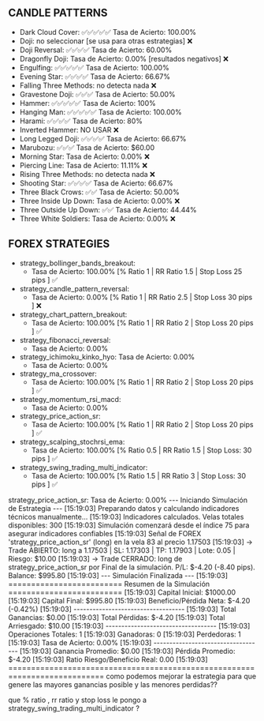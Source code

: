 ## CANDLE PATTERNS

* Dark Cloud Cover: ✅✅✅✅✅ Tasa de Acierto: 100.00%
* Doji: no seleccionar [se usa para otras estrategias] ❌
* Doji Reversal: ✅✅✅✅ Tasa de Acierto: 60.00%
* Dragonfly Doji: Tasa de Acierto: 0.00% [resultados negativos] ❌
* Engulfing: ✅✅✅✅✅ Tasa de Acierto: 100.00%
* Evening Star: ✅✅✅✅ Tasa de Acierto: 66.67%
* Falling Three Methods: no detecta nada ❌
* Gravestone Doji: ✅✅✅ Tasa de Acierto: 50.00%
* Hammer: ✅✅✅✅✅ Tasa de Acierto: 100%
* Hanging Man: ✅✅✅✅✅ Tasa de Acierto: 100.00% 
* Harami: ✅✅✅✅ Tasa de Acierto: 80%
* Inverted Hammer: NO USAR ❌
* Long Legged Doji: ✅✅✅✅ Tasa de Acierto: 66.67%
* Marubozu: ✅✅✅ Tasa de Acierto: $60.00
* Morning Star: Tasa de Acierto: 0.00% ❌
* Piercing Line: Tasa de Acierto: 11.11% ❌
* Rising Three Methods: no detecta nada ❌
* Shooting Star: ✅✅✅✅ Tasa de Acierto: 66.67%
* Three Black Crows: ✅✅ Tasa de Acierto: 50.00%
* Three Inside Up Down:  Tasa de Acierto: 0.00% ❌
* Three Outside Up Down: ✅✅ Tasa de Acierto: 44.44%
* Three White Soldiers: Tasa de Acierto: 0.00% ❌

## FOREX STRATEGIES

* strategy_bollinger_bands_breakout: 
    - Tasa de Acierto: 100.00% [% Ratio 1  | RR Ratio 1.5 | Stop Loss 25 pips ] ✅
* strategy_candle_pattern_reversal: 
    - Tasa de Acierto: 0.00% [% Ratio 1  | RR Ratio 2.5 | Stop Loss 30 pips ] ❌
* strategy_chart_pattern_breakout: 
    - Tasa de Acierto: 100.00% [% Ratio 1  | RR Ratio 2 | Stop Loss 20 pips ] ✅
* strategy_fibonacci_reversal: 
    - Tasa de Acierto: 0.00% 
* strategy_ichimoku_kinko_hyo: Tasa de Acierto: 0.00%
    - Tasa de Acierto: 0.00% 
* strategy_ma_crossover:
    - Tasa de Acierto: 100.00% [% Ratio 1  | RR Ratio 2 | Stop Loss 20 pips ] ✅
* strategy_momentum_rsi_macd: 
    - Tasa de Acierto: 0.00% 
* strategy_price_action_sr: 
    - Tasa de Acierto:  100.00% [% Ratio 1  | RR Ratio 2 | Stop Loss 20 pips ] ✅ 
* strategy_scalping_stochrsi_ema: 
    - Tasa de Acierto: 100.00% [% Ratio 0.5  | RR Ratio 1.5 | Stop Loss: 30 pips ] ✅
* strategy_swing_trading_multi_indicator:
    - Tasa de Acierto: 100.00% [% Ratio 1.5  | RR Ratio 3 | Stop Loss: 30 pips ] ✅


strategy_price_action_sr: Tasa de Acierto: 0.00%
--- Iniciando Simulación de Estrategia ---
[15:19:03] Preparando datos y calculando indicadores técnicos manualmente...
[15:19:03] Indicadores calculados. Velas totales disponibles: 300
[15:19:03] Simulación comenzará desde el índice 75 para asegurar indicadores confiables
[15:19:03] Señal de FOREX 'strategy_price_action_sr' (long) en la vela 83 al precio 1.17503
[15:19:03]     -> Trade ABIERTO: long a 1.17503 | SL: 1.17303 | TP: 1.17903 | Lote: 0.05 | Riesgo: $10.00
[15:19:03]     -> Trade CERRADO: long de strategy_price_action_sr por Final de la simulación. P/L: $-4.20 (-8.40 pips). Balance: $995.80
[15:19:03] --- Simulación Finalizada ---
[15:19:03] 
========================= Resumen de la Simulación =========================
[15:19:03] Capital Inicial: $1000.00
[15:19:03] Capital Final: $995.80
[15:19:03] Beneficio/Pérdida Neta: $-4.20 (-0.42%)
[15:19:03] -----------------------------------
[15:19:03] Total Ganancias: $0.00
[15:19:03] Total Pérdidas: $-4.20
[15:19:03] Total Arriesgado: $10.00
[15:19:03] -----------------------------------
[15:19:03] Operaciones Totales: 1
[15:19:03] Ganadoras: 0
[15:19:03] Perdedoras: 1
[15:19:03] Tasa de Acierto: 0.00%
[15:19:03] -----------------------------------
[15:19:03] Ganancia Promedio: $0.00
[15:19:03] Pérdida Promedio: $-4.20
[15:19:03] Ratio Riesgo/Beneficio Real: 0.00
[15:19:03] ===========================================================================
como podemos mejorar la estrategia para que genere las mayores ganancias posible y las menores perdidas??

que % ratio , rr ratio y stop loss le pongo a strategy_swing_trading_multi_indicator
?
